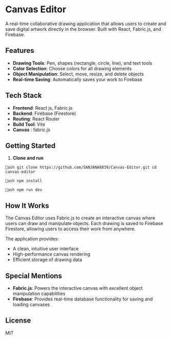 # Canvas Editor

A real-time collaborative drawing application that allows users to create and save digital artwork directly in the browser. Built with React, Fabric.js, and Firebase.

## Features

- **Drawing Tools**: Pen, shapes (rectangle, circle, line), and text tools
- **Color Selection**: Choose colors for all drawing elements
- **Object Manipulation**: Select, move, resize, and delete objects
- **Real-time Saving**: Automatically saves your work to Firebase

## Tech Stack

- **Frontend**: React js, Fabric.js 
- **Backend**: Firebase (Firestore)
- **Routing**: React Router
- **Build Tool**: Vite
- **Canvas** : fabric.js

## Getting Started

1. **Clone and run**

`ash
git clone https://github.com/SANJANA8839/Canvas-Editor.git
cd canvas-editor
`


`ash
npm install
`


`ash
npm run dev
`

## How It Works

The Canvas Editor uses Fabric.js to create an interactive canvas where users can draw and manipulate objects. Each drawing is saved to Firebase Firestore, allowing users to access their work from anywhere.

The application provides:
- A clean, intuitive user interface
- High-performance canvas rendering
- Efficient storage of drawing data

## Special Mentions

- **Fabric.js**: Powers the interactive canvas with excellent object manipulation capabilities
- **Firebase**: Provides real-time database functionality for saving and loading canvases

## License

MIT
